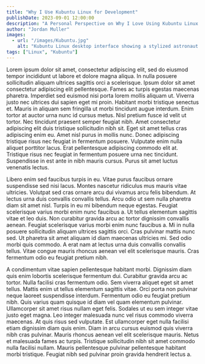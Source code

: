 ```yaml
---
title: "Why I Use Kubuntu Linux for Development"
publishDate: 2023-09-01 12:00:00
description: "A Personal Perspective on Why I Love Using Kubuntu Linux for Development"
author: "Jordan Muller"
images:
  - url: "/images/Kubuntu.jpg"
    alt: "Kubuntu Linux desktop interface showing a stylized astronaut in a damaged suit with a butterfly on the helmet, with various application icons visible."
tags: ["Linux", "Kubuntu"]
---
```


Lorem ipsum dolor sit amet, consectetur adipiscing elit, sed do eiusmod tempor incididunt ut labore et dolore magna aliqua. In nulla posuere sollicitudin aliquam ultrices sagittis orci a scelerisque. Ipsum dolor sit amet consectetur adipiscing elit pellentesque. Fames ac turpis egestas maecenas pharetra. Imperdiet sed euismod nisi porta lorem mollis aliquam ut. Viverra justo nec ultrices dui sapien eget mi proin. Habitant morbi tristique senectus et. Mauris in aliquam sem fringilla ut morbi tincidunt augue interdum. Enim tortor at auctor urna nunc id cursus metus. Nisl pretium fusce id velit ut tortor. Nec tincidunt praesent semper feugiat nibh. Amet consectetur adipiscing elit duis tristique sollicitudin nibh sit. Eget sit amet tellus cras adipiscing enim eu. Amet nisl purus in mollis nunc. Donec adipiscing tristique risus nec feugiat in fermentum posuere. Vulputate enim nulla aliquet porttitor lacus. Erat pellentesque adipiscing commodo elit at. Tristique risus nec feugiat in fermentum posuere urna nec tincidunt. Suspendisse in est ante in nibh mauris cursus. Purus sit amet luctus venenatis lectus.

Libero enim sed faucibus turpis in eu. Vitae purus faucibus ornare suspendisse sed nisi lacus. Montes nascetur ridiculus mus mauris vitae ultricies. Volutpat sed cras ornare arcu dui vivamus arcu felis bibendum. At lectus urna duis convallis convallis tellus. Arcu odio ut sem nulla pharetra diam sit amet nisl. Turpis in eu mi bibendum neque egestas. Feugiat scelerisque varius morbi enim nunc faucibus a. Ut tellus elementum sagittis vitae et leo duis. Non curabitur gravida arcu ac tortor dignissim convallis aenean. Feugiat scelerisque varius morbi enim nunc faucibus a. Mi in nulla posuere sollicitudin aliquam ultrices sagittis orci. Cras pulvinar mattis nunc sed. Ut pharetra sit amet aliquam id diam maecenas ultricies mi. Sed odio morbi quis commodo. A erat nam at lectus urna duis convallis convallis tellus. Vitae congue mauris rhoncus aenean vel elit scelerisque mauris. Cras fermentum odio eu feugiat pretium nibh.

A condimentum vitae sapien pellentesque habitant morbi. Dignissim diam quis enim lobortis scelerisque fermentum dui. Curabitur gravida arcu ac tortor. Nulla facilisi cras fermentum odio. Sem viverra aliquet eget sit amet tellus. Mattis enim ut tellus elementum sagittis vitae. Orci porta non pulvinar neque laoreet suspendisse interdum. Fermentum odio eu feugiat pretium nibh. Quis varius quam quisque id diam vel quam elementum pulvinar. Ullamcorper sit amet risus nullam eget felis. Sodales ut eu sem integer vitae justo eget magna. Leo integer malesuada nunc vel risus commodo viverra maecenas. At quis risus sed vulputate. Est ullamcorper eget nulla facilisi etiam dignissim diam quis enim. Diam in arcu cursus euismod quis viverra nibh cras pulvinar. Mauris rhoncus aenean vel elit scelerisque mauris. Netus et malesuada fames ac turpis. Tristique sollicitudin nibh sit amet commodo nulla facilisi nullam. Mauris pellentesque pulvinar pellentesque habitant morbi tristique. Feugiat nibh sed pulvinar proin gravida hendrerit lectus a.